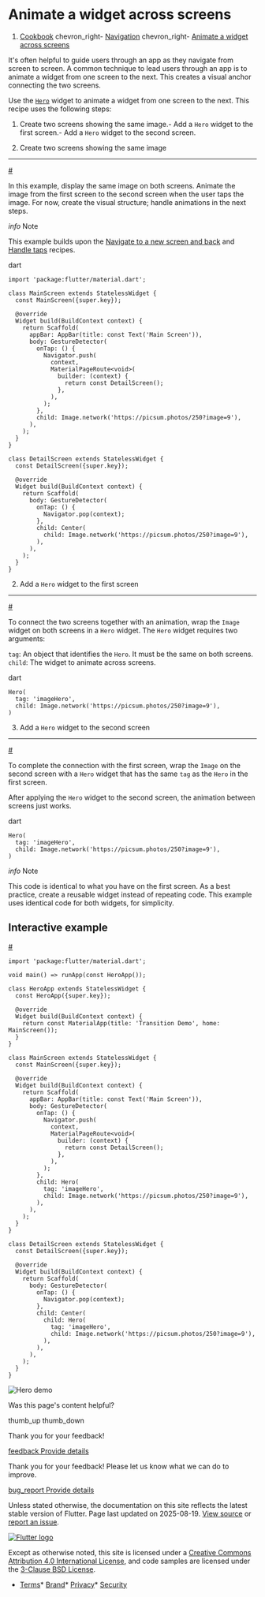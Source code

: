 Animate a widget across screens
===============================

1. [Cookbook](/cookbook) chevron\_right- [Navigation](/cookbook/navigation) chevron\_right- [Animate a widget across screens](/cookbook/navigation/hero-animations)

It's often helpful to guide users through an app as they navigate from screen to screen. A common technique to lead users through an app is to animate a widget from one screen to the next. This creates a visual anchor connecting the two screens.

Use the [`Hero`](https://api.flutter.dev/flutter/widgets/Hero-class.html) widget to animate a widget from one screen to the next. This recipe uses the following steps:

1. Create two screens showing the same image.- Add a `Hero` widget to the first screen.- Add a `Hero` widget to the second screen.

1. Create two screens showing the same image
--------------------------------------------

[#](#1-create-two-screens-showing-the-same-image)

In this example, display the same image on both screens. Animate the image from the first screen to the second screen when the user taps the image. For now, create the visual structure; handle animations in the next steps.

*info* Note

This example builds upon the [Navigate to a new screen and back](/cookbook/navigation/navigation-basics) and [Handle taps](/cookbook/gestures/handling-taps) recipes.

dart

```
import 'package:flutter/material.dart';

class MainScreen extends StatelessWidget {
  const MainScreen({super.key});

  @override
  Widget build(BuildContext context) {
    return Scaffold(
      appBar: AppBar(title: const Text('Main Screen')),
      body: GestureDetector(
        onTap: () {
          Navigator.push(
            context,
            MaterialPageRoute<void>(
              builder: (context) {
                return const DetailScreen();
              },
            ),
          );
        },
        child: Image.network('https://picsum.photos/250?image=9'),
      ),
    );
  }
}

class DetailScreen extends StatelessWidget {
  const DetailScreen({super.key});

  @override
  Widget build(BuildContext context) {
    return Scaffold(
      body: GestureDetector(
        onTap: () {
          Navigator.pop(context);
        },
        child: Center(
          child: Image.network('https://picsum.photos/250?image=9'),
        ),
      ),
    );
  }
}
```

2. Add a `Hero` widget to the first screen
------------------------------------------

[#](#2-add-a-hero-widget-to-the-first-screen)

To connect the two screens together with an animation, wrap the `Image` widget on both screens in a `Hero` widget. The `Hero` widget requires two arguments:

`tag`: An object that identifies the `Hero`. It must be the same on both screens. `child`: The widget to animate across screens.

dart

```
Hero(
  tag: 'imageHero',
  child: Image.network('https://picsum.photos/250?image=9'),
)
```

3. Add a `Hero` widget to the second screen
-------------------------------------------

[#](#3-add-a-hero-widget-to-the-second-screen)

To complete the connection with the first screen, wrap the `Image` on the second screen with a `Hero` widget that has the same `tag` as the `Hero` in the first screen.

After applying the `Hero` widget to the second screen, the animation between screens just works.

dart

```
Hero(
  tag: 'imageHero',
  child: Image.network('https://picsum.photos/250?image=9'),
)
```

*info* Note

This code is identical to what you have on the first screen. As a best practice, create a reusable widget instead of repeating code. This example uses identical code for both widgets, for simplicity.

Interactive example
-------------------

[#](#interactive-example)

```
import 'package:flutter/material.dart';

void main() => runApp(const HeroApp());

class HeroApp extends StatelessWidget {
  const HeroApp({super.key});

  @override
  Widget build(BuildContext context) {
    return const MaterialApp(title: 'Transition Demo', home: MainScreen());
  }
}

class MainScreen extends StatelessWidget {
  const MainScreen({super.key});

  @override
  Widget build(BuildContext context) {
    return Scaffold(
      appBar: AppBar(title: const Text('Main Screen')),
      body: GestureDetector(
        onTap: () {
          Navigator.push(
            context,
            MaterialPageRoute<void>(
              builder: (context) {
                return const DetailScreen();
              },
            ),
          );
        },
        child: Hero(
          tag: 'imageHero',
          child: Image.network('https://picsum.photos/250?image=9'),
        ),
      ),
    );
  }
}

class DetailScreen extends StatelessWidget {
  const DetailScreen({super.key});

  @override
  Widget build(BuildContext context) {
    return Scaffold(
      body: GestureDetector(
        onTap: () {
          Navigator.pop(context);
        },
        child: Center(
          child: Hero(
            tag: 'imageHero',
            child: Image.network('https://picsum.photos/250?image=9'),
          ),
        ),
      ),
    );
  }
}
```

 ![Hero demo](/assets/images/docs/cookbook/hero.webp)

Was this page's content helpful?

thumb\_up thumb\_down

Thank you for your feedback!

 [feedback Provide details](https://github.com/flutter/website/issues/new?template=1_page_issue.yml&&page-url=https://docs.flutter.dev/cookbook/navigation/hero-animations/&page-source=https://github.com/flutter/website/tree/main/src/content/cookbook/navigation/hero-animations.md)

Thank you for your feedback! Please let us know what we can do to improve.

 [bug\_report Provide details](https://github.com/flutter/website/issues/new?template=1_page_issue.yml&&page-url=https://docs.flutter.dev/cookbook/navigation/hero-animations/&page-source=https://github.com/flutter/website/tree/main/src/content/cookbook/navigation/hero-animations.md)

Unless stated otherwise, the documentation on this site reflects the latest stable version of Flutter. Page last updated on 2025-08-19. [View source](https://github.com/flutter/website/tree/main/src/content/cookbook/navigation/hero-animations.md) or [report an issue](https://github.com/flutter/website/issues/new?template=1_page_issue.yml&&page-url=https://docs.flutter.dev/cookbook/navigation/hero-animations/&page-source=https://github.com/flutter/website/tree/main/src/content/cookbook/navigation/hero-animations.md "Report an issue with this page").

[![Flutter logo](/assets/images/branding/flutter/logo+text/horizontal/white.svg)](https://flutter.dev)

Except as otherwise noted, this site is licensed under a [Creative Commons Attribution 4.0 International License](https://creativecommons.org/licenses/by/4.0/), and code samples are licensed under the [3-Clause BSD License](https://opensource.org/licenses/BSD-3-Clause).

* [Terms](/tos "Terms of use")* [Brand](/brand "Brand usage guidelines")* [Privacy](https://policies.google.com/privacy "Privacy policy")* [Security](/security "Security philosophy and practices")

    